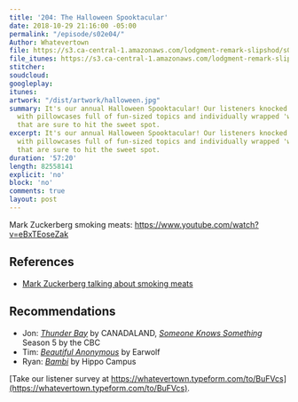 ```yaml
---
title: '204: The Halloween Spooktacular'
date: 2018-10-29 21:16:00 -05:00
permalink: "/episode/s02e04/"
Author: Whatevertown
file: https://s3.ca-central-1.amazonaws.com/lodgment-remark-slipshod/s02e04.mp3
file_itunes: https://s3.ca-central-1.amazonaws.com/lodgment-remark-slipshod/s02e04.m4a
stitcher: 
soudcloud: 
googleplay: 
itunes: 
artwork: "/dist/artwork/halloween.jpg"
summary: It's our annual Halloween Spooktacular! Our listeners knocked on our door
  with pillowcases full of fun-sized topics and individually wrapped 'would you rathers'
  that are sure to hit the sweet spot.
excerpt: It's our annual Halloween Spooktacular! Our listeners knocked on our door
  with pillowcases full of fun-sized topics and individually wrapped 'would you rathers'
  that are sure to hit the sweet spot.
duration: '57:20'
length: 82558141
explicit: 'no'
block: 'no'
comments: true
layout: post
---
```


Mark Zuckerberg smoking meats: https://www.youtube.com/watch?v=eBxTEoseZak

## References
- [Mark Zuckerberg talking about smoking meats](https://www.youtube.com/watch?v=eBxTEoseZak)

## Recommendations
- Jon: *[Thunder Bay](http://www.canadalandshow.com/shows/thunder-bay/)* by CANADALAND, *[Someone Knows Something](https://www.cbc.ca/radio/sks)* Season 5 by the CBC
- Tim: *[Beautiful Anonymous](https://www.earwolf.com/show/beautiful-anonymous/)* by Earwolf
- Ryan: *[Bambi](https://open.spotify.com/album/6tGEWfRhonWuuQikgOnYhN)* by Hippo Campus


[Take our listener survey at https://whatevertown.typeform.com/to/BuFVcs](https://whatevertown.typeform.com/to/BuFVcs).
